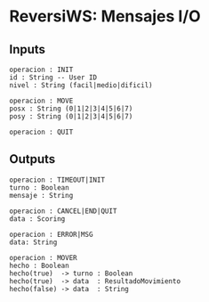 ReversiWS: Mensajes I/O
=======================


## Inputs
	operacion : INIT
	id : String -- User ID
	nivel : String (facil|medio|dificil)

	operacion : MOVE
	posx : String (0|1|2|3|4|5|6|7)
	posy : String (0|1|2|3|4|5|6|7)

	operacion : QUIT


## Outputs
	operacion : TIMEOUT|INIT
	turno : Boolean
	mensaje : String

	operacion : CANCEL|END|QUIT
	data : Scoring

	operacion : ERROR|MSG
	data: String

	operacion : MOVER
	hecho : Boolean
	hecho(true)  -> turno : Boolean
	hecho(true)  -> data  : ResultadoMovimiento
	hecho(false) -> data  : String
